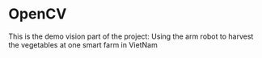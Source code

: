 # OpenCV
This is the demo vision part of the project: Using the arm robot to harvest the vegetables at one smart farm in VietNam
